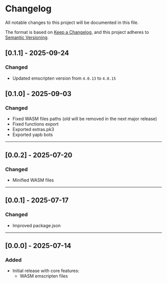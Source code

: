 # Changelog

All notable changes to this project will be documented in this file.

The format is based on [Keep a Changelog](https://keepachangelog.com/en/1.0.0/),
and this project adheres to [Semantic Versioning](https://semver.org/spec/v2.0.0.html).

## [0.1.1] - 2025-09-24
### Changed
- Updated emscripten version from `4.0.13` to `4.0.15`

## [0.1.0] - 2025-09-03
### Changed
- Fixed WASM files paths (old will be removed in the next major release)
- Fixed functions export
- Exported extras.pk3
- Exported yapb bots

---

## [0.0.2] - 2025-07-20
### Changed
- Minified WASM files

---

## [0.0.1] - 2025-07-17
### Changed
- Improved package.json

---

## [0.0.0] - 2025-07-14
### Added
- Initial release with core features:
    - WASM emscripten files
